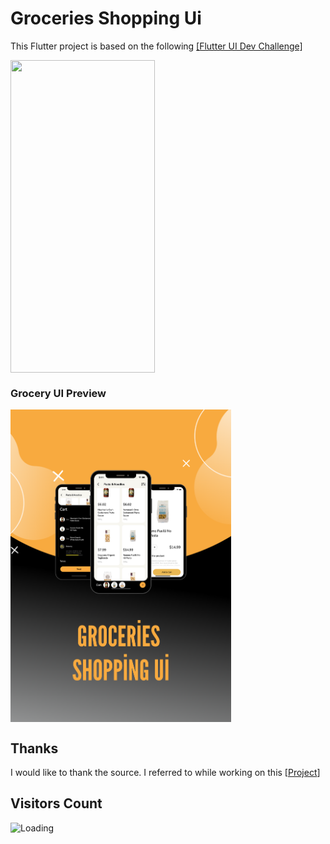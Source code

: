 # Groceries Shopping Ui
This Flutter project is based on the following [[Flutter UI Dev Challenge]](https://www.flutteruidev.tech/ui-challenges/flutter-ui-challenge-15)


  
<img align=top src="https://github.com/hasankarli/groceries_shopping_ui/blob/main/app-preview.gif" width="231" height="500"/>   




### Grocery UI Preview

<img align=top src="https://github.com/hasankarli/groceries_shopping_ui/blob/main/preview.png" width="353" height="500">


## Thanks

I would like to thank the source. I referred to while working on this [[Project](https://github.com/abuanwar072/Flutter-Custom-Animation-Grocery-App)]

## Visitors Count

<img align="left" src = "https://profile-counter.glitch.me/groceries_shopping_ui/count.svg" alt ="Loading">

